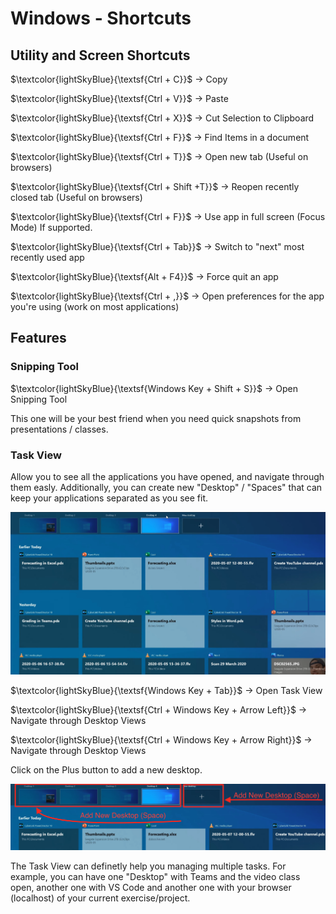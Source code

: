 # Windows - Shortcuts

## Utility and Screen Shortcuts

$\textcolor{lightSkyBlue}{\textsf{Ctrl + C}}$ -> Copy

$\textcolor{lightSkyBlue}{\textsf{Ctrl + V}}$ -> Paste

$\textcolor{lightSkyBlue}{\textsf{Ctrl + X}}$ -> Cut Selection to Clipboard

$\textcolor{lightSkyBlue}{\textsf{Ctrl + F}}$ -> Find Items in a document

$\textcolor{lightSkyBlue}{\textsf{Ctrl + T}}$ -> Open new tab (Useful on browsers)

$\textcolor{lightSkyBlue}{\textsf{Ctrl + Shift +T}}$ -> Reopen recently closed tab (Useful on browsers)

<!-- TODO Check Are those correct ? -->

$\textcolor{lightSkyBlue}{\textsf{Ctrl + F}}$ -> Use app in full screen (Focus Mode) If supported.

$\textcolor{lightSkyBlue}{\textsf{Ctrl + Tab}}$ -> Switch to "next" most recently used app

$\textcolor{lightSkyBlue}{\textsf{Alt + F4}}$ -> Force quit an app

$\textcolor{lightSkyBlue}{\textsf{Ctrl + ,}}$ -> Open preferences for the app you're using (work on most applications)

## Features

### Snipping Tool

<!-- TODO - explore a bit more on snipping tool -->

$\textcolor{lightSkyBlue}{\textsf{Windows Key + Shift + S}}$ -> Open Snipping Tool

This one will be your best friend when you need quick snapshots from presentations / classes.

<!-- TODO - Write Task View shortcuts -->

### Task View

Allow you to see all the applications you have opened, and navigate through them easly. Additionally, you can create new "Desktop" / "Spaces" that can keep your applications separated as you see fit.

![Task View](./media/task-view.png)

$\textcolor{lightSkyBlue}{\textsf{Windows Key + Tab}}$ -> Open Task View

$\textcolor{lightSkyBlue}{\textsf{Ctrl + Windows Key + Arrow Left}}$ -> Navigate through Desktop Views

$\textcolor{lightSkyBlue}{\textsf{Ctrl + Windows Key + Arrow Right}}$ -> Navigate through Desktop Views

Click on the Plus button to add a new desktop.

![Task View add Space](./media/task-view-01.png)

The Task View can definetly help you managing multiple tasks.
For example, you can have one "Desktop" with Teams and the video class open, another one with VS Code and another one with your browser (localhost) of your current exercise/project.
